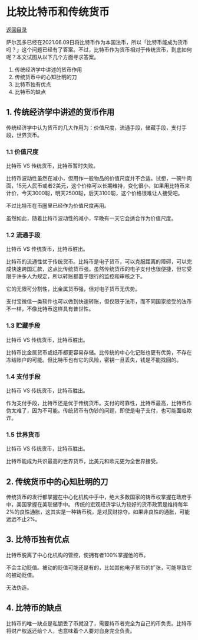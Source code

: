 # 比较比特币和传统货币

[返回目录](../index.md)

萨尔瓦多已经在2021.06.09日将比特币作为本国法币，所以「比特币能成为货币吗？」这个问题已经有了答案。不过，比特币作为货币相对于传统货币，到底如何呢？本文试图从以下几个方面寻求答案。

1. 传统经济学中讲述的货币作用
2. 传统货币中的心知肚明的刀
3. 比特币独有优点
4. 比特币的缺点

## 1. 传统经济学中讲述的货币作用

传统经济学中认为货币的几大作用为：价值尺度，流通手段，储藏手段，支付手段，世界货币。

### 1.1 价值尺度

比特币 VS 传统货币，比特币暂时失败。

比特币波动性虽然在减小，但用作一般物品的价值尺度并不合适。试想，一碗牛肉面，15元人民币或者2美元，这个价格可以长期维持，变化很小，如果用比特币来计价，今天3000聪，明天2500聪，后天3100聪，这个价格很难让人接受吧。

不过比特币在币圈里已经作为价值尺度再用。

虽然如此，随着比特币波动性的减小，早晚有一天它会适合作为价值尺度。

### 1.2 流通手段

比特币 VS 传统货币，比特币胜出。

比特币的流通性优于传统货币。比特币是电子货币，可以克服距离的障碍，可以完成快速跨国汇款，这点比传统货币强。虽然传统货币的电子支付也很便捷，但它受限于许多人为规定，所以转账都置于银行的监控和审核之下。

它的无限可分割性，比金属货币强，但对电子货币无优势。

支付宝微信一类软件也可以做到快速转账，但仅限于法币，而不同国家接受的法币不一样，不像比特币这样具有普世性。

### 1.3 贮藏手段

比特币 VS 传统货币，比特币胜出。

比特币比金属货币或纸币都更容易存储。比传统的中心化记账也更有优势，不存在冻结账户的可能。但比特币也有它的风险，密钥一旦丢失，钱是不能找回的。

### 1.4 支付手段

比特币 VS 传统货币，比特币胜出。

作为支付手段，比特币还是优于传统货币。支付的可靠性，比特币最高，比特币作伪太难了，因为不可能。传统货币有伪钞的问题，即使是电子支付，也可能面临欺诈。
    
### 1.5 世界货币

比特币 VS 传统货币，比特币胜出。

比特币能成为共识最高的世界货币，比美元和欧元更为全世界接受。

## 2. 传统货币中的心知肚明的刀

传统货币的发行都掌握在中心化机构中手中，绝大多数国家的铸币权掌握在政府手中，美国掌握在美联储手中。
传统的宏观经济学认为较好的货币政策是维持每年2%的良性通胀，这其实是一种铸币税，是对民财掠夺。如果非良性的通胀，可能远远不止2%。

## 3. 比特币独有优点

比特币脱离了中心化机构的管控，使拥有者100%掌握他的币。

不会主动贬值。被动的贬值可能还是有的，比如其他电子货币的扩张，可能导致它的被动贬值。

无法伪造。

## 4. 比特币的缺点

比特币的唯一缺点是私钥丢了币就没了，需要持币者完全为自己的币负责。比特币将财产权返还给个人，也意味着个人要对自身完全负责。